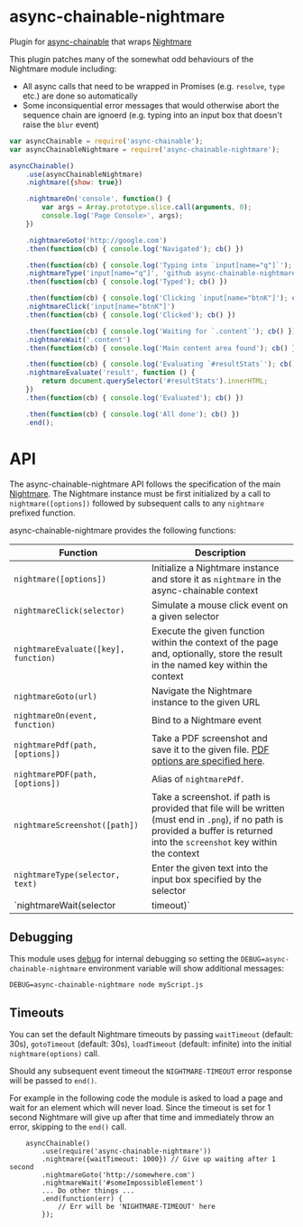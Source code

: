 async-chainable-nightmare
=========================
Plugin for [async-chainable](https://github.com/hash-bang/async-chainable) that wraps [Nightmare](https://github.com/segmentio/nightmare#readme)


This plugin patches many of the somewhat odd behaviours of the Nightmare module including:

* All async calls that need to be wrapped in Promises (e.g. `resolve`, `type` etc.) are done so automatically
* Some inconsiquential error messages that would otherwise abort the sequence chain are ignoerd (e.g. typing into an input box that doesn't raise the `blur` event)


```javascript
var asyncChainable = require('async-chainable');
var asyncChainableNightmare = require('async-chainable-nightmare');

asyncChainable()
	.use(asyncChainableNightmare)
	.nightmare({show: true})

	.nightmareOn('console', function() {
		var args = Array.prototype.slice.call(arguments, 0);
		console.log('Page Console>', args);
	})

	.nightmareGoto('http://google.com')
	.then(function(cb) { console.log('Navigated'); cb() })

	.then(function(cb) { console.log('Typing into `input[name="q"]`'); cb() })
	.nightmareType('input[name="q"]', 'github async-chainable-nightmare')
	.then(function(cb) { console.log('Typed'); cb() })

	.then(function(cb) { console.log('Clicking `input[name="btnK"]'); cb() })
	.nightmareClick('input[name="btnK"]')
	.then(function(cb) { console.log('Clicked'); cb() })

	.then(function(cb) { console.log('Waiting for `.content`'); cb() })
	.nightmareWait('.content')
	.then(function(cb) { console.log('Main content area found'); cb() })

	.then(function(cb) { console.log('Evaluating `#resultStats`'); cb() })
	.nightmareEvaluate('result', function () {
		return document.querySelector('#resultStats').innerHTML;
	})
	.then(function(cb) { console.log('Evaluated'); cb() })

	.then(function(cb) { console.log('All done'); cb() })
	.end();
```


API
===
The async-chainable-nightmare API follows the specification of the main [Nightmare](https://github.com/segmentio/nightmare#readme). The Nightmare instance must be first initialized by a call to `nightmare([options])` followed by subsequent calls to any `nightmare` prefixed function.

async-chainable-nightmare provides the following functions:

| Function                             | Description                                                                                                                     |
|--------------------------------------|---------------------------------------------------------------------------------------------------------------------------------|
| `nightmare([options])`               | Initialize a Nightmare instance and store it as `nightmare` in the async-chainable context                                      |
| `nightmareClick(selector)`           | Simulate a mouse click event on a given selector                                                                                |
| `nightmareEvaluate([key], function)` | Execute the given function within the context of the page and, optionally, store the result in the named key within the context |
| `nightmareGoto(url)`                 | Navigate the Nightmare instance to the given URL                                                                                |
| `nightmareOn(event, function)`       | Bind to a Nightmare event                                                                                                       |
| `nightmarePdf(path, [options])`      | Take a PDF screenshot and save it to the given file. [PDF options are specified here](https://github.com/atom/electron/blob/v0.35.2/docs/api/web-contents.md#webcontentsprinttopdfoptions-callback). |
| `nightmarePDF(path, [options])`      | Alias of `nightmarePdf`.                                                                                                        |
| `nightmareScreenshot([path])`        | Take a screenshot. if path is provided that file will be written (must end in `.png`), if no path is provided a buffer is returned into the `screenshot` key within the context |
| `nightmareType(selector, text)`      | Enter the given text into the input box specified by the selector                                                               |
| `nightmareWait(selector | timeout)`  | Wait for a given selector to appear or a given number of milliseconds                                                           |


Debugging
---------
This module uses [debug](https://github.com/visionmedia/debug) for internal debugging so setting the `DEBUG=async-chainable-nightmare` environment variable will show additional messages:

	DEBUG=async-chainable-nightmare node myScript.js


Timeouts
--------
You can set the default Nightmare timeouts by passing `waitTimeout` (default: 30s), `gotoTimeout` (default: 30s), `loadTimeout` (default: infinite) into the initial `nightmare(options)` call.

Should any subsequent event timeout the `NIGHTMARE-TIMEOUT` error response will be passed to `end()`.

For example in the following code the module is asked to load a page and wait for an element which will never load. Since the timeout is set for 1 second Nightmare will give up after that time and immediately throw an error, skipping to the `end()` call.

		asyncChainable()
			.use(require('async-chainable-nightmare'))
			.nightmare({waitTimeout: 1000}) // Give up waiting after 1 second
			.nightmareGoto('http://somewhere.com')
			.nightmareWait('#someImpossibleElement')
			... Do other things ...
			.end(function(err) {
				// Err will be 'NIGHTMARE-TIMEOUT' here
			});
